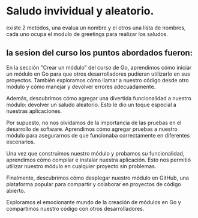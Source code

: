 
# Saludo invividual y aleatorio.

existe 2 metódos, una evalua un nombre y el otros una lista de nombres, cada uno ocupa el modulo de greetings para realizar los saludos.

## la sesion del curso los puntos abordados fueron:

En la sección "Crear un módulo" del curso de Go, aprendimos cómo iniciar un módulo en Go para que otros desarrolladores pudieran utilizarlo en sus proyectos. También exploramos cómo llamar a nuestro código desde otro módulo y cómo manejar y devolver errores adecuadamente.

Además, descubrimos cómo agregar una divertida funcionalidad a nuestro módulo: devolver un saludo aleatorio. Esto le dio un toque especial a nuestras aplicaciones.

Por supuesto, no nos olvidamos de la importancia de las pruebas en el desarrollo de software. Aprendimos cómo agregar pruebas a nuestro módulo para asegurarnos de que funcionaba correctamente en diferentes escenarios.

Una vez que construimos nuestro módulo y probamos su funcionalidad, aprendimos cómo compilar e instalar nuestra aplicación. Esto nos permitió utilizar nuestro módulo en cualquier proyecto sin problemas.

Finalmente, descubrimos cómo desplegar nuestro módulo en GitHub, una plataforma popular para compartir y colaborar en proyectos de código abierto.

Exploramos el emocionante mundo de la creación de módulos en Go y compartimos nuestro código con otros desarrolladores.

